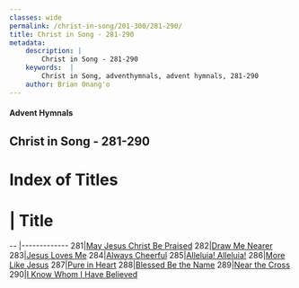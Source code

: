 ```yaml
---
classes: wide
permalink: /christ-in-song/201-300/281-290/
title: Christ in Song - 281-290
metadata:
    description: |
        Christ in Song - 281-290
    keywords:  |
        Christ in Song, adventhymnals, advent hymnals, 281-290
    author: Brian Onang'o
---
```


#### Advent Hymnals
## Christ in Song - 281-290

# Index of Titles
# | Title                        
-- |-------------
281|[May Jesus Christ Be Praised](/christ-in-song/201-300/281-290/May-Jesus-Christ-Be-Praised)
282|[Draw Me Nearer](/christ-in-song/201-300/281-290/Draw-Me-Nearer)
283|[Jesus Loves Me](/christ-in-song/201-300/281-290/Jesus-Loves-Me)
284|[Always Cheerful](/christ-in-song/201-300/281-290/Always-Cheerful)
285|[Alleluia!  Alleluia!](/christ-in-song/201-300/281-290/Alleluia!-Alleluia!)
286|[More Like Jesus](/christ-in-song/201-300/281-290/More-Like-Jesus)
287|[Pure in Heart](/christ-in-song/201-300/281-290/Pure-in-Heart)
288|[Blessed Be the Name](/christ-in-song/201-300/281-290/Blessed-Be-the-Name)
289|[Near the Cross](/christ-in-song/201-300/281-290/Near-the-Cross)
290|[I Know Whom I Have Believed](/christ-in-song/201-300/281-290/I-Know-Whom-I-Have-Believed)